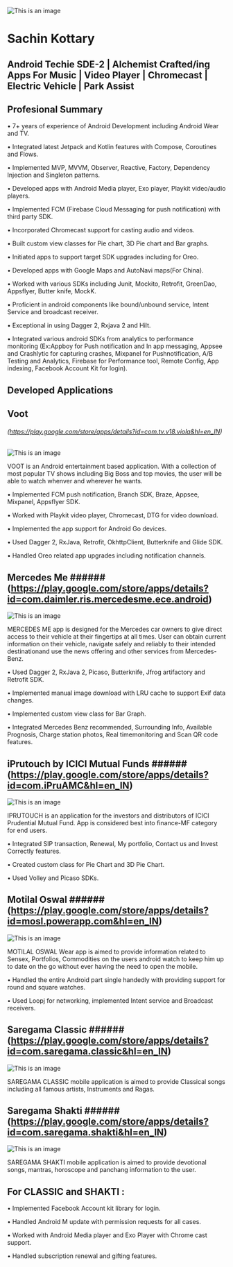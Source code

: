 ![This is an image](https://media-exp1.licdn.com/dms/image/C5603AQGcYcx88jpfvA/profile-displayphoto-shrink_400_400/0/1608397369868?e=1650499200&v=beta&t=ca2RZH9rbLsMij6BnjRmpLEEMYj9p3P4k4sKneHliUA)

# Sachin Kottary
## Android Techie SDE-2 | Alchemist Crafted/ing Apps For Music | Video Player | Chromecast | Electric Vehicle | Park Assist

## Profesional Summary
• 7+ years of experience of Android Development including Android Wear and TV.

• Integrated latest Jetpack and Kotlin features with Compose, Coroutines and Flows.

• Implemented MVP, MVVM, Observer, Reactive, Factory, Dependency Injection and Singleton patterns.

• Developed apps with Android Media player, Exo player, Playkit video/audio players.

• Implemented FCM (Firebase Cloud Messaging for push notification) with third party SDK.

• Incorporated Chromecast support for casting audio and videos.

• Built custom view classes for Pie chart, 3D Pie chart and Bar graphs.

• Initiated apps to support target SDK upgrades including for Oreo.

• Developed apps with Google Maps and AutoNavi maps(For China).

• Worked with various SDKs including Junit, Mockito, Retrofit, GreenDao, Appsflyer, Butter knife, MockK.

• Proficient in android components like bound/unbound service, Intent Service and broadcast receiver.

• Exceptional in using Dagger 2, Rxjava 2 and Hilt.

• Integrated various android SDKs from analytics to performance monitoring (Ex:Appboy for Push notification and In app messaging, Appsee and Crashlytic for capturing crashes, Mixpanel for Pushnotification, A/B Testing and Analytics, Firebase for Performance tool, Remote Config, App indexing, Facebook Account Kit for login).

## Developed Applications

## Voot
###### (https://play.google.com/store/apps/details?id=com.tv.v18.viola&hl=en_IN)


![This is an image](https://play-lh.googleusercontent.com/70qBcFj4OSFhN2rPIiXadUvtSRSvSy4AAVvgWkKS3_PeUEabtIKL8gsDKbvjhSBa4UI=s360-rw)


VOOT is an Android entertainment based application. With a collection of most popular TV shows including Big Boss and top movies, the user will be able to watch whenver and wherever he wants.

• Implemented FCM push notification, Branch SDK, Braze, Appsee, Mixpanel, Appsflyer SDK.

• Worked with Playkit video player, Chromecast, DTG for video download. 

• Implemented the app support for Android Go devices.

• Used Dagger 2, RxJava, Retrofit, OkhttpClient, Butterknife and Glide SDK. 

• Handled Oreo related app upgrades including notification channels.


## Mercedes Me ###### (https://play.google.com/store/apps/details?id=com.daimler.ris.mercedesme.ece.android)


![This is an image](https://play-lh.googleusercontent.com/ouWXSSDI3UgwcYl7KCFV961bJ2VxNzN21wBGuwBLS2hA6aZs1Bw-IPB5HVd7rEPysQ=s360-rw)


MERCEDES ME app is designed for the Mercedes car owners to give direct access to their vehicle at their fingertips at all
times. User can obtain current information on their vehicle, navigate safely and reliably to their intended destinationand use the news offering and other services from Mercedes-Benz.

• Used Dagger 2, RxJava 2, Picaso, Butterknife, Jfrog artifactory and Retrofit SDK.

• Implemented manual image download with LRU cache to support Exif data changes. 

• Implemented custom view class for Bar Graph. 

• Integrated Mercedes Benz recommended, Surrounding Info, Available Prognosis, Charge station photos, Real timemonitoring and Scan QR code features.


## iPrutouch by ICICI Mutual Funds ###### (https://play.google.com/store/apps/details?id=com.iPruAMC&hl=en_IN)


![This is an image](https://play-lh.googleusercontent.com/nseXO6Z1B126kWlRiTRoMf3KhS-fvj1saOpFUmTdW6Odi2o7aT8nc-q21ObdLVMmZQ=s360-rw)


IPRUTOUCH is an application for the investors and distributors of ICICI Prudential Mutual Fund. App is considered best into finance-MF category for end users.

 • Integrated SIP transaction, Renewal, My portfolio, Contact us and Invest Correctly features.
 
 • Created custom class for Pie Chart and 3D Pie Chart. 
 
 • Used Volley and Picaso SDKs.


## Motilal Oswal ###### (https://play.google.com/store/apps/details?id=mosl.powerapp.com&hl=en_IN)



![This is an image](https://play-lh.googleusercontent.com/wsTeAJlq1J9pGeKwWFnlrWjvWj6VS9U5J0TByg44Me3hpXp-C5SCylQ5rAzMmtWiz-mE=s360-rw)


MOTILAL OSWAL Wear app is aimed to provide information related to Sensex, Portfolios, Commodities on the users android watch to keep him up to date on the go without ever having the need to open the mobile.

• Handled the entire Android part single handedly with providing support for round and square watches.

• Used Loopj for networking, implemented Intent service and Broadcast receivers.


## Saregama Classic ###### (https://play.google.com/store/apps/details?id=com.saregama.classic&hl=en_IN)


![This is an image](https://play-lh.googleusercontent.com/zbYYeWNxUIQd0jYiymrn_h-RlA8-_vCVIgtURpEECwy3Nhs4SG3P7czbsJguJYzzghQ=s360-rw)


SAREGAMA CLASSIC mobile application is aimed to provide Classical songs including all famous artists, Instruments and Ragas.


## Saregama Shakti ###### (https://play.google.com/store/apps/details?id=com.saregama.shakti&hl=en_IN)


![This is an image](https://play-lh.googleusercontent.com/LXsQtevoLcPEAd_0sVNYjzI83fgo6VswjFs9JkHPW3a0UvXL6ui4PBjhnSvCcY47Mvg=s360-rw)


SAREGAMA SHAKTI mobile application is aimed to provide devotional songs, mantras, horoscope and panchang information to the user.

## For CLASSIC and SHAKTI :

• Implemented Facebook Account kit library for login.   

• Handled Android M update with permission requests for all cases. 

• Worked with Android Media player and Exo Player with Chrome cast support. 

• Handled subscription renewal and gifting features.







